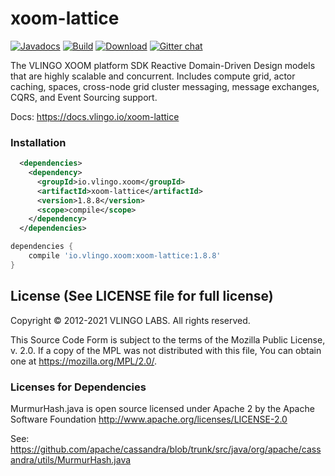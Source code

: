 # xoom-lattice

[![Javadocs](http://javadoc.io/badge/io.vlingo.xoom/xoom-lattice.svg?color=brightgreen)](http://javadoc.io/doc/io.vlingo.xoom/xoom-lattice) [![Build](https://github.com/vlingo/xoom-lattice/workflows/Build/badge.svg)](https://github.com/vlingo/xoom-lattice/actions?query=workflow%3ABuild) [![Download](https://img.shields.io/maven-central/v/io.vlingo.xoom/xoom-lattice?label=maven)](https://search.maven.org/artifact/io.vlingo.xoom/xoom-lattice) [![Gitter chat](https://badges.gitter.im/gitterHQ/gitter.png)](https://gitter.im/vlingo-platform-java/lattice)

The VLINGO XOOM platform SDK Reactive Domain-Driven Design models that are highly scalable and concurrent. Includes compute grid, actor caching, spaces, cross-node grid cluster messaging, message exchanges, CQRS, and Event Sourcing support.

Docs: https://docs.vlingo.io/xoom-lattice

### Installation

```xml
  <dependencies>
    <dependency>
      <groupId>io.vlingo.xoom</groupId>
      <artifactId>xoom-lattice</artifactId>
      <version>1.8.8</version>
      <scope>compile</scope>
    </dependency>
  </dependencies>
```

```gradle
dependencies {
    compile 'io.vlingo.xoom:xoom-lattice:1.8.8'
}
```

License (See LICENSE file for full license)
-------------------------------------------
Copyright © 2012-2021 VLINGO LABS. All rights reserved.

This Source Code Form is subject to the terms of the
Mozilla Public License, v. 2.0. If a copy of the MPL
was not distributed with this file, You can obtain
one at https://mozilla.org/MPL/2.0/.


### Licenses for Dependencies

MurmurHash.java is open source licensed under Apache 2 by the Apache Software Foundation
http://www.apache.org/licenses/LICENSE-2.0

See: https://github.com/apache/cassandra/blob/trunk/src/java/org/apache/cassandra/utils/MurmurHash.java
